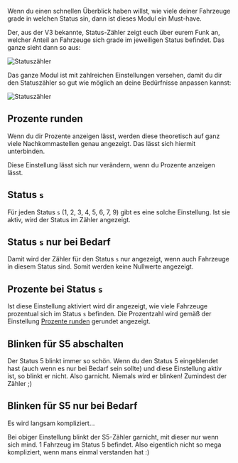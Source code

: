 Wenn du einen schnellen Überblick haben willst, wie viele deiner Fahrzeuge grade in welchen Status sin, dann ist dieses Modul ein Must-have.

Der, aus der V3 bekannte, Status-Zähler zeigt euch über eurem Funk an, welcher Anteil an Fahrzeuge sich grade im jeweiligen Status befindet. Das ganze sieht dann so aus:

![Statuszähler](statuscounter.png)

Das ganze Modul ist mit zahlreichen Einstellungen versehen, damit du dir den Statuszähler so gut wie möglich an deine Bedürfnisse anpassen kannst:

![Statuszähler](settings.png)

## Prozente runden

Wenn du dir Prozente anzeigen lässt, werden diese theoretisch auf ganz viele Nachkommastellen genau angezeigt. Das lässt sich hiermit unterbinden.

Diese Einstellung lässt sich nur verändern, wenn du Prozente anzeigen lässt.

## Status `s`

Für jeden Status `s` (1, 2, 3, 4, 5, 6, 7, 9) gibt es eine solche Einstellung. Ist sie aktiv, wird der Status im Zähler angezeigt.

## Status `s` nur bei Bedarf

Damit wird der Zähler für den Status `s` nur angezeigt, wenn auch Fahrzeuge in diesem Status sind. Somit werden keine Nullwerte angezeigt.

## Prozente bei Status `s`

Ist diese Einstellung aktiviert wird dir angezeigt, wie viele Fahrzeuge prozentual sich im Status `s` befinden. Die Prozentzahl wird gemäß der Einstellung [Prozente runden](#prozente-runden) gerundet angezeigt.

## Blinken für S5 abschalten

Der Status 5 blinkt immer so schön. Wenn du den Status 5 eingeblendet hast (auch wenn es nur bei Bedarf sein sollte) und diese Einstellung aktiv ist, so blinkt er nicht. Also garnicht. Niemals wird er blinken! Zumindest der Zähler ;)

## Blinken für S5 nur bei Bedarf

Es wird langsam kompliziert…

Bei obiger Einstellung blinkt der S5-Zähler garnicht, mit dieser nur wenn sich mind. 1 Fahrzeug im Status 5 befindet. Also eigentlich nicht so mega kompliziert, wenn mans einmal verstanden hat :)